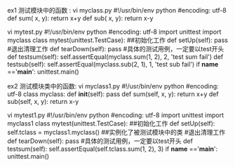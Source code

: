 ex1 测试模块中的函数 :
vi myclass.py
#!/usr/bin/env python
#encoding: utf-8
def sum( x, y):
    return x+y
def sub( x, y):
    return x-y
    
vi mytest.py
#!/usr/bin/env python
#encoding: utf-8
import unittest
import myclass
class mytest(unittest.TestCase):
  ##初始化工作
  def setUp(self):
    pass
  #退出清理工作
  def tearDown(self):
    pass
  #具体的测试用例，一定要以test开头
  def testsum(self):
    self.assertEqual(myclass.sum(1, 2), 2, 'test sum fail')
  def testsub(self):
    self.assertEqual(myclass.sub(2, 1), 1, 'test sub fail')
if __name__ =='__main__':
  unittest.main()    

ex2 测试模块类中的函数:
vi myclass1.py
#!/usr/bin/env python
#encoding: utf-8
class myclass:
  def __init__(self):
    pass
  def sum(self, x, y):
    return x+y
  def sub(self, x, y):
    return x-y

vi mytest1.py
#!/usr/bin/env python 
#encoding: utf-8 
import unittest 
import myclass1
class mytest(unittest.TestCase): 
  ##初始化工作 
  def setUp(self): 
    self.tclass = myclass1.myclass()
    ##实例化了被测试模块中的类 
  #退出清理工作 
  def tearDown(self): 
    pass 
  #具体的测试用例，一定要以test开头 
  def testsum(self): 
    self.assertEqual(self.tclass.sum(1, 2), 3) 
if __name__ =='__main__': 
  unittest.main()    
  


  
